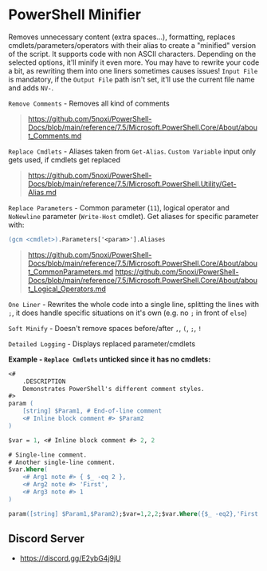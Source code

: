# PowerShell Minifier

Removes unnecessary content (extra spaces...), formatting, replaces cmdlets/parameters/operators with their alias to create a "minified" version of the script. It supports code with non ASCII characters. Depending on the selected options, it'll minify it even more. You may have to rewrite your code a bit, as rewriting them into one liners sometimes causes issues! `Input File` is mandatory, if the `Output File` path isn't set, it'll use the current file name and adds `NV-`.

`Remove Comments` - Removes all kind of comments
> https://github.com/5noxi/PowerShell-Docs/blob/main/reference/7.5/Microsoft.PowerShell.Core/About/about_Comments.md

`Replace Cmdlets` - Aliases taken from `Get-Alias`. `Custom Variable` input only gets used, if cmdlets get replaced
> https://github.com/5noxi/PowerShell-Docs/blob/main/reference/7.5/Microsoft.PowerShell.Utility/Get-Alias.md

`Replace Parameters` - Common parameter (`11`), logical operator and `NoNewline` parameter (`Write-Host` cmdlet). Get aliases for specific parameter with:
```ps
(gcm <cmdlet>).Parameters['<param>'].Aliases
```
> https://github.com/5noxi/PowerShell-Docs/blob/main/reference/7.5/Microsoft.PowerShell.Core/About/about_CommonParameters.md
> https://github.com/5noxi/PowerShell-Docs/blob/main/reference/7.5/Microsoft.PowerShell.Core/About/about_Logical_Operators.md

`One Liner` - Rewrites the whole code into a single line, splitting the lines with `;`, it does handle specific situations on it's own (e.g. no `;` in front of `else`)

`Soft Minify` - Doesn't remove spaces before/after `,`, `(`, `;`, `!`

`Detailed Logging` - Displays replaced parameter/cmdlets

__Example - `Replace Cmdlets` unticked since it has no cmdlets:__
```ps
<#
    .DESCRIPTION
    Demonstrates PowerShell's different comment styles.
#>
param (
    [string] $Param1, # End-of-line comment
    <# Inline block comment #> $Param2
)

$var = 1, <# Inline block comment #> 2, 2

# Single-line comment.
# Another single-line comment.
$var.Where(
    <# Arg1 note #> { $_ -eq 2 },
    <# Arg2 note #> 'First',
    <# Arg3 note #> 1
)
```
```ps
param([string] $Param1,$Param2);$var=1,2,2;$var.Where({$_ -eq2},'First',1)
```

 ## Discord Server 
- https://discord.gg/E2ybG4j9jU
